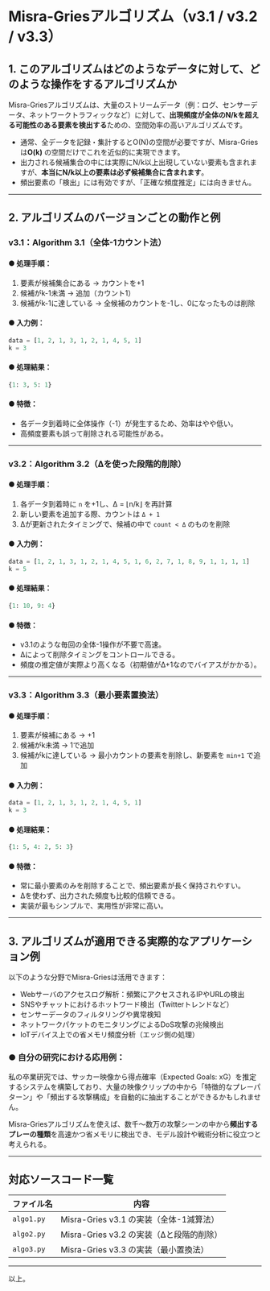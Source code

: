 # Misra-Griesアルゴリズム（v3.1 / v3.2 / v3.3）

## 1. このアルゴリズムはどのようなデータに対して、どのような操作をするアルゴリズムか

Misra-Griesアルゴリズムは、大量のストリームデータ（例：ログ、センサーデータ、ネットワークトラフィックなど）に対して、**出現頻度が全体のN/kを超える可能性のある要素を検出する**ための、空間効率の高いアルゴリズムです。

- 通常、全データを記録・集計するとO(N)の空間が必要ですが、Misra-Griesは**O(k)** の空間だけでこれを近似的に実現できます。
- 出力される候補集合の中には実際にN/k以上出現していない要素も含まれますが、**本当にN/k以上の要素は必ず候補集合に含まれます**。
- 頻出要素の「検出」には有効ですが、「正確な頻度推定」には向きません。

---

## 2. アルゴリズムのバージョンごとの動作と例

###  v3.1：Algorithm 3.1（全体-1カウント法）

#### ● 処理手順：
1. 要素が候補集合にある → カウントを+1  
2. 候補がk-1未満 → 追加（カウント1）  
3. 候補がk-1に達している → 全候補のカウントを-1し、0になったものは削除  

#### ● 入力例：
```python
data = [1, 2, 1, 3, 1, 2, 1, 4, 5, 1]
k = 3
```
#### ● 処理結果：
```python
{1: 3, 5: 1}
```

#### ● 特徴：
- 各データ到着時に全体操作（-1）が発生するため、効率はやや低い。
- 高頻度要素も誤って削除される可能性がある。

---

###  v3.2：Algorithm 3.2（Δを使った段階的削除）

#### ● 処理手順：
1. 各データ到着時に `n` を+1し、Δ = ⌊n/k⌋ を再計算  
2. 新しい要素を追加する際、カウントは `Δ + 1`  
3. Δが更新されたタイミングで、候補の中で `count < Δ` のものを削除  

#### ● 入力例：
```python
data = [1, 2, 1, 3, 1, 2, 1, 4, 5, 1, 6, 2, 7, 1, 8, 9, 1, 1, 1, 1]
k = 5
```
#### ● 処理結果：
```python
{1: 10, 9: 4}
```

#### ● 特徴：
- v3.1のような毎回の全体-1操作が不要で高速。
- Δによって削除タイミングをコントロールできる。
- 頻度の推定値が実際より高くなる（初期値がΔ+1なのでバイアスがかかる）。

---

### v3.3：Algorithm 3.3（最小要素置換法）

#### ● 処理手順：
1. 要素が候補にある → +1  
2. 候補がk未満 → 1で追加  
3. 候補がkに達している → 最小カウントの要素を削除し、新要素を `min+1` で追加  

#### ● 入力例：
```python
data = [1, 2, 1, 3, 1, 2, 1, 4, 5, 1]
k = 3
```
#### ● 処理結果：
```python
{1: 5, 4: 2, 5: 3}
```

#### ● 特徴：
- 常に最小要素のみを削除することで、頻出要素が長く保持されやすい。
- Δを使わず、出力された頻度も比較的信頼できる。
- 実装が最もシンプルで、実用性が非常に高い。

---

## 3. アルゴリズムが適用できる実際的なアプリケーション例

以下のような分野でMisra-Griesは活用できます：

-  Webサーバのアクセスログ解析：頻繁にアクセスされるIPやURLの検出
-  SNSやチャットにおけるホットワード検出（Twitterトレンドなど）
-  センサーデータのフィルタリングや異常検知
-  ネットワークパケットのモニタリングによるDoS攻撃の兆候検出
-  IoTデバイス上での省メモリ頻度分析（エッジ側の処理）

### ● 自分の研究における応用例：

私の卒業研究では、サッカー映像から得点確率（Expected Goals: xG）を推定するシステムを構築しており、大量の映像クリップの中から「特徴的なプレーパターン」や「頻出する攻撃構成」を自動的に抽出することができるかもしれません。

Misra-Griesアルゴリズムを使えば、数千〜数万の攻撃シーンの中から**頻出するプレーの種類**を高速かつ省メモリに検出でき、モデル設計や戦術分析に役立つと考えられる。

---

##  対応ソースコード一覧

| ファイル名 | 内容 |
|------------|------|
| `algo1.py` | Misra-Gries v3.1 の実装（全体-1減算法） |
| `algo2.py` | Misra-Gries v3.2 の実装（Δと段階的削除） |
| `algo3.py` | Misra-Gries v3.3 の実装（最小置換法） |

---

以上。
